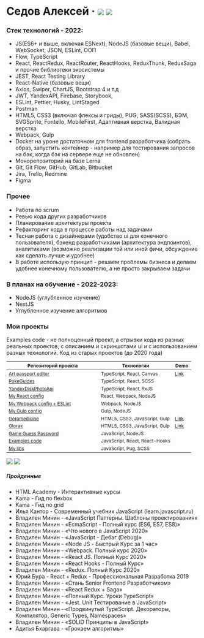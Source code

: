 # Седов Алексей &middot; [![](https://img.shields.io/badge/resume-hh-red)](https://nn.hh.ru/resume/e72f9a98ff06c827240039ed1f735943735256) [![](https://img.shields.io/badge/-telegram-0088cc)](https://t.me/aleks_rap)

### Стек технологий - 2022:
- JS(ES6+ и выше, включая ESNext), NodeJS (базовые вещи), Babel, WebSocket, JSON, ESLint, ООП
- Flow, TypeScript
- React, ReactRedux, ReactRouter, ReactHooks, ReduxThunk, ReduxSaga и прочие библиотеки экосистемы
- JEST, React Testing Library
- React-Native (базовые вещи)
- Axios, Swiper, ChartJS, Bootstrap 4 и т.д
- JWT, YandexAPI, Firebase, Storybook,
- ESLint, Pettier, Husky, LintStaged
- Postman
- HTML5, CSS3 (включая флексы и гриды), PUG, SASS(SCSS), БЭМ, SVGSprite, Fontello, MobileFirst, Адаптивная верстка, Валидная верстка
- Webpack, Gulp
- Docker на уроне достаточном для frontend разработчика (собрать образ, запустить контейнер - например для тестирования запросов на бэк, когда бэк на сервере еще не обновлен)
- Монорепозиторий на базе Lerna
- Git, Git Flow, GitHub, GitLab, Bitbucket
- Jira, Trello, Redmine
- Figma

### Прочее
- Работа по scrum
- Ревью кода других разработчиков
- Планирование архитектуры проекта
- Рефакторинг кода в процессе работы над задачами
- Тесная работа с дизайнерами (удобство ui для конечного пользователя), 
бэкенд разработчиками (архитектура эндпоинтов), 
аналитиками (возможно реализации той или иной фичи, обсуждение как сделать лучше и удобнее)
- В работе использую принцип - решаем проблемы бизнеса и делаем удобнее конечному пользователю, а не просто закрываем задачи


### В планах на обучение - 2022-2023:
- NodeJS (углубленное изучение)
- NextJS
- Углубленное изучение алгоритмов


### Мои проекты
Examples code - не полноценный проект, а отрывки кода из разных реальных проектов, с описанием и скриншотами ui и с использованием разных технологий. Код из старых проектов (до 2020 года)

<div class="w3-responsive">
    <table style="font-size: 12px" width="100%" class="w3-table-all notranslate" id="myTable">
        <thead>
            <tr class="w3-white">
                <th width="50%">Репозиторий проекта</th>
                <th width="40%">Технологии</th>
                <th width="10%">Demo</th>
            </tr>
        </thead>
        <tbody>
            <tr>
                <td><a href="https://github.com/AleksRap/art-passport-editor">Art passport editor</a></td>
                <td>TypeScript, React, Canvas</td>
                <td><a href="https://aleksrap.github.io/projects/art-passport-editor/index.html">Link</a></td>
            </tr>
            <tr>
                <td><a href="https://github.com/AleksRap/pokeguides">PokeGuides</a></td>
                <td>TypeScript, React, SCSS</td>
                <td></td>
            </tr>
            <tr>
                <td><a href="https://github.com/AleksRap/yandexDiskPhotoApi">YandexDiskPhotoApi</a></td>
                <td>TypeScript, React, RxJS</td>
                <td></td>
            </tr>
            <tr>
                <td><a href="https://github.com/AleksRap/my-react-start-template">My React config</a></td>
                <td>React, Webpack, NodeJS</td>
                <td></td>
            </tr>
            <tr>
                <td><a href="https://github.com/AleksRap/my-webpack">My Webpack config + ESLint</a></td>
                <td>Webpack, NodeJS</td>
                <td></td>
            </tr>
            <tr>
                <td><a href="https://github.com/AleksRap/my-gulp">My Gulp config</a></td>
                <td>Gulp, NodeJS</td>
                <td></td>
            </tr>
            <tr>
                <td><a href="https://github.com/AleksRap/geromedicine">Geromedicine</a></td>
                <td>HTML5, CSS3, JavaScript, Gulp</td>
                <td><a href="https://aleksrap.github.io/projects/geromedicine/index.html">Link</a></td>
            </tr>
            <tr>
                <td><a href="https://github.com/AleksRap/glorax">Glorax</a></td>
                <td>HTML5, CSS3, JavaScript, Gulp</td>
                <td><a href="https://aleksrap.github.io/projects/glorax/index.html">Link</a></td>
            </tr>
            <tr>
                <td><a href="https://github.com/AleksRap/game-guess-password">Game Guess Password</a></td>
                <td>JavaScript, NodeJS</td>
                <td></td>
            </tr>
            <tr>
                <td><a href="https://github.com/AleksRap/examples-code">Examples code</a></td>
                <td>JavaScript, React, React-Hooks</td>
                <td></td>
            </tr>
            <tr>
                <td><a href="https://github.com/AleksRap/my-libs">My libs</a></td>
                <td>JavaScript, Pug, SCSS</td>
                <td></td>
            </tr>
        </tbody>
    </table>
</div>


![](https://img.shields.io/badge/-%D0%9A%D0%9D%D0%98%D0%93%D0%98-%23088A08) ![](https://img.shields.io/badge/-%D0%9E%D0%9D%D0%9B%D0%90%D0%99%D0%9D%20%D0%9A%D0%A3%D0%A0%D0%A1%D0%AB-%23FF00BF)

##### Пройденные
- HTML Academy - Интерактивные курсы
- Kama - Гид по flexbox
- Kama - Гид по grid
- Илья Кантор - Современный учебник JavaScript (learn.javascript.ru)
- Владилен Минин - «JavaScript Паттерны. Шаблоны проектирования»
- Владилен Минин - «EcmaScript - Полный курс (ES6, ES7, ES8)»
- Владилен Минин - «Что нового в JavaScript 2020»
- Владилен Минин - «JavaScript - Дебаг (Debug)»
- Владилен Минин - «Node JS - Быстрый Курс за 1 час»
- Владилен Минин - «Webpack. Полный курс 2020»
- Владилен Минин - «React JS. Полный Курс 2020»
- Владилен Минин - «React Hooks - Полный Курс»
- Владилен Минин - «Redux. Полный Курс 2020»
- Юрий Бура - React + Redux - Профессиональная Разработка 2019
- Владилен Минин - «Стань Senior Frontend Разработчиком»
- Владилен Минин - «React Redux + Saga»
- Владилен Минин - «Полный Курс. Уроки TypeScript»
- Владилен Минин - «Jest. Unit Тестирование в JavaScript»
- Владилен Минин - «Продвинутый TypeScript. Декораторы, Компилятор, Generic Types, Namespaces»
- Владилен Минин - «SOLID Принципы в JavaScript»
- Адитья Бхаргава - «Грокаем алгоритмы»
